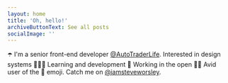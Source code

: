```yaml
---
layout: home
title: 'Oh, hello!'
archiveButtonText: See all posts
socialImage: ''
---
```

☂️ I'm a senior front-end developer [@AutoTraderLife](https://twitter.com/AutoTraderLife). Interested in design systems 👩🏻‍🎤 Learning and development 🦄 Working in the open 🤳🏻 Avid user of the 🤔 emoji. Catch me on [@iamsteveworsley](https://twitter.com/@iamsteveworsley).
